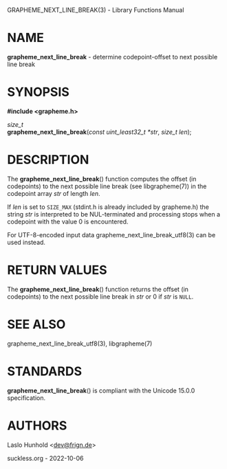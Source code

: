 GRAPHEME\_NEXT\_LINE\_BREAK(3) - Library Functions Manual

# NAME

**grapheme\_next\_line\_break** - determine codepoint-offset to next possible line break

# SYNOPSIS

**#include <grapheme.h>**

*size\_t*  
**grapheme\_next\_line\_break**(*const uint\_least32\_t \*str*, *size\_t len*);

# DESCRIPTION

The
**grapheme\_next\_line\_break**()
function computes the offset (in codepoints) to the next possible line
break (see
libgrapheme(7))
in the codepoint array
*str*
of length
*len*.

If
*len*
is set to
`SIZE_MAX`
(stdint.h is already included by grapheme.h) the string
*str*
is interpreted to be NUL-terminated and processing stops when
a codepoint with the value 0 is encountered.

For UTF-8-encoded input
data
grapheme\_next\_line\_break\_utf8(3)
can be used instead.

# RETURN VALUES

The
**grapheme\_next\_line\_break**()
function returns the offset (in codepoints) to the next possible line
break in
*str*
or 0 if
*str*
is
`NULL`.

# SEE ALSO

grapheme\_next\_line\_break\_utf8(3),
libgrapheme(7)

# STANDARDS

**grapheme\_next\_line\_break**()
is compliant with the Unicode 15.0.0 specification.

# AUTHORS

Laslo Hunhold <[dev@frign.de](mailto:dev@frign.de)>

suckless.org - 2022-10-06
